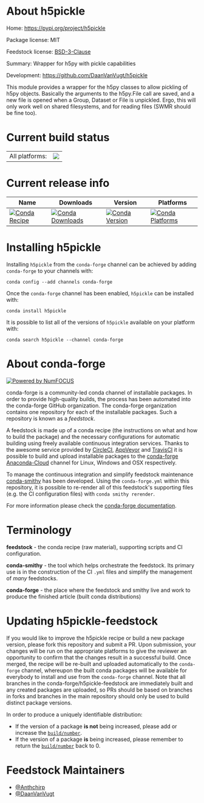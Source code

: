 About h5pickle
==============

Home: https://pypi.org/project/h5pickle

Package license: MIT

Feedstock license: [BSD-3-Clause](https://github.com/conda-forge/h5pickle-feedstock/blob/master/LICENSE.txt)

Summary: Wrapper for h5py with pickle capabilities

Development: https://github.com/DaanVanVugt/h5pickle

This module provides a wrapper for the h5py classes to allow pickling of
h5py objects. Basically the arguments to the h5py.File call are saved, and
a new file is opened when a Group, Dataset or File is unpickled. Ergo, this
will only work well on shared filesystems, and for reading files (SWMR
should be fine too).


Current build status
====================


<table><tr><td>All platforms:</td>
    <td>
      <a href="https://dev.azure.com/conda-forge/feedstock-builds/_build/latest?definitionId=2990&branchName=master">
        <img src="https://dev.azure.com/conda-forge/feedstock-builds/_apis/build/status/h5pickle-feedstock?branchName=master">
      </a>
    </td>
  </tr>
</table>

Current release info
====================

| Name | Downloads | Version | Platforms |
| --- | --- | --- | --- |
| [![Conda Recipe](https://img.shields.io/badge/recipe-h5pickle-green.svg)](https://anaconda.org/conda-forge/h5pickle) | [![Conda Downloads](https://img.shields.io/conda/dn/conda-forge/h5pickle.svg)](https://anaconda.org/conda-forge/h5pickle) | [![Conda Version](https://img.shields.io/conda/vn/conda-forge/h5pickle.svg)](https://anaconda.org/conda-forge/h5pickle) | [![Conda Platforms](https://img.shields.io/conda/pn/conda-forge/h5pickle.svg)](https://anaconda.org/conda-forge/h5pickle) |

Installing h5pickle
===================

Installing `h5pickle` from the `conda-forge` channel can be achieved by adding `conda-forge` to your channels with:

```
conda config --add channels conda-forge
```

Once the `conda-forge` channel has been enabled, `h5pickle` can be installed with:

```
conda install h5pickle
```

It is possible to list all of the versions of `h5pickle` available on your platform with:

```
conda search h5pickle --channel conda-forge
```


About conda-forge
=================

[![Powered by NumFOCUS](https://img.shields.io/badge/powered%20by-NumFOCUS-orange.svg?style=flat&colorA=E1523D&colorB=007D8A)](http://numfocus.org)

conda-forge is a community-led conda channel of installable packages.
In order to provide high-quality builds, the process has been automated into the
conda-forge GitHub organization. The conda-forge organization contains one repository
for each of the installable packages. Such a repository is known as a *feedstock*.

A feedstock is made up of a conda recipe (the instructions on what and how to build
the package) and the necessary configurations for automatic building using freely
available continuous integration services. Thanks to the awesome service provided by
[CircleCI](https://circleci.com/), [AppVeyor](https://www.appveyor.com/)
and [TravisCI](https://travis-ci.com/) it is possible to build and upload installable
packages to the [conda-forge](https://anaconda.org/conda-forge)
[Anaconda-Cloud](https://anaconda.org/) channel for Linux, Windows and OSX respectively.

To manage the continuous integration and simplify feedstock maintenance
[conda-smithy](https://github.com/conda-forge/conda-smithy) has been developed.
Using the ``conda-forge.yml`` within this repository, it is possible to re-render all of
this feedstock's supporting files (e.g. the CI configuration files) with ``conda smithy rerender``.

For more information please check the [conda-forge documentation](https://conda-forge.org/docs/).

Terminology
===========

**feedstock** - the conda recipe (raw material), supporting scripts and CI configuration.

**conda-smithy** - the tool which helps orchestrate the feedstock.
                   Its primary use is in the construction of the CI ``.yml`` files
                   and simplify the management of *many* feedstocks.

**conda-forge** - the place where the feedstock and smithy live and work to
                  produce the finished article (built conda distributions)


Updating h5pickle-feedstock
===========================

If you would like to improve the h5pickle recipe or build a new
package version, please fork this repository and submit a PR. Upon submission,
your changes will be run on the appropriate platforms to give the reviewer an
opportunity to confirm that the changes result in a successful build. Once
merged, the recipe will be re-built and uploaded automatically to the
`conda-forge` channel, whereupon the built conda packages will be available for
everybody to install and use from the `conda-forge` channel.
Note that all branches in the conda-forge/h5pickle-feedstock are
immediately built and any created packages are uploaded, so PRs should be based
on branches in forks and branches in the main repository should only be used to
build distinct package versions.

In order to produce a uniquely identifiable distribution:
 * If the version of a package **is not** being increased, please add or increase
   the [``build/number``](https://conda.io/docs/user-guide/tasks/build-packages/define-metadata.html#build-number-and-string).
 * If the version of a package **is** being increased, please remember to return
   the [``build/number``](https://conda.io/docs/user-guide/tasks/build-packages/define-metadata.html#build-number-and-string)
   back to 0.

Feedstock Maintainers
=====================

* [@Anthchirp](https://github.com/Anthchirp/)
* [@DaanVanVugt](https://github.com/DaanVanVugt/)

